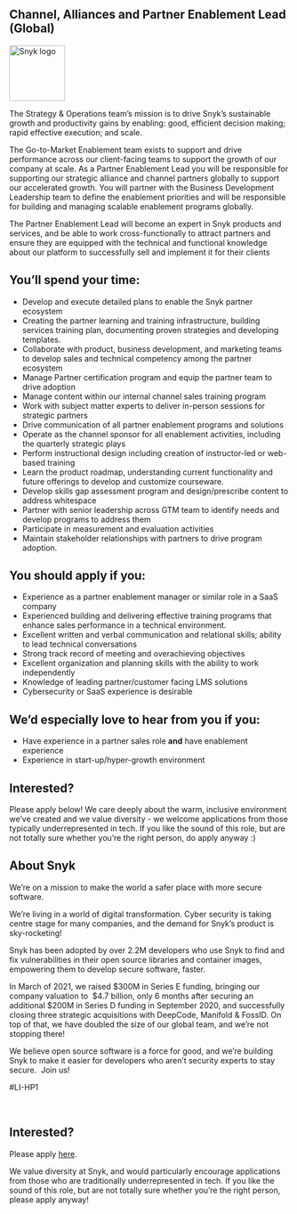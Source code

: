 Channel, Alliances and Partner Enablement Lead (Global)
---

<img src="https://res.cloudinary.com/snyk/image/upload/v1537345894/press-kit/brand/logo-black.png" width="100" alt="Snyk logo" />

<p><span style="font-weight: 400;">The Strategy &amp; Operations team’s mission is to drive Snyk’s sustainable growth and productivity gains by enabling: good, efficient decision making; rapid effective execution; and scale.</span></p>
<p><span style="font-weight: 400;">The Go-to-Market Enablement team exists to support and drive performance across our client-facing teams to support the growth of our company at scale. As a Partner Enablement Lead you will be responsible for supporting our strategic alliance and channel partners globally to support our accelerated growth. You will partner with the Business Development Leadership team to define the enablement priorities and will be responsible for building and managing scalable enablement programs globally.&nbsp;</span></p>
<p><span style="font-weight: 400;">The Partner Enablement Lead will become an expert in Snyk products and services, and be able to work cross-functionally to attract partners and ensure they are equipped with the technical and functional knowledge about our platform to successfully sell and implement it for their clients</span></p>
<h2><strong>You’ll spend your time:</strong></h2>
<ul>
<li style="font-weight: 400;"><span style="font-weight: 400;">Develop and execute detailed plans to enable the Snyk partner ecosystem</span></li>
<li style="font-weight: 400;"><span style="font-weight: 400;">Creating the partner learning and training infrastructure, building services training plan, documenting proven strategies and developing templates.</span></li>
<li style="font-weight: 400;"><span style="font-weight: 400;">Collaborate with product, business development, and marketing teams to develop sales and technical competency among the partner ecosystem</span></li>
<li style="font-weight: 400;"><span style="font-weight: 400;">Manage Partner certification program and equip the partner team to drive adoption</span></li>
<li style="font-weight: 400;"><span style="font-weight: 400;">Manage content within our internal channel sales training program</span></li>
<li style="font-weight: 400;"><span style="font-weight: 400;">Work with subject matter experts to deliver in-person sessions for strategic partners</span></li>
<li style="font-weight: 400;"><span style="font-weight: 400;">Drive communication of all partner enablement programs and solutions</span></li>
<li style="font-weight: 400;"><span style="font-weight: 400;">Operate as the channel sponsor for all enablement activities, including the quarterly strategic plays</span></li>
<li style="font-weight: 400;"><span style="font-weight: 400;">Perform instructional design including creation of instructor-led or web-based training</span></li>
<li style="font-weight: 400;"><span style="font-weight: 400;">Learn the product roadmap, understanding current functionality and future offerings to develop and customize courseware.</span></li>
<li style="font-weight: 400;"><span style="font-weight: 400;">Develop skills gap assessment program and design/prescribe content to address whitespace</span></li>
<li style="font-weight: 400;"><span style="font-weight: 400;">Partner with senior leadership across GTM team to identify needs and develop programs to address them</span></li>
<li style="font-weight: 400;"><span style="font-weight: 400;">Participate in measurement and evaluation activities</span></li>
<li style="font-weight: 400;"><span style="font-weight: 400;">Maintain stakeholder relationships with partners to drive program adoption.</span></li>
</ul>
<h2><strong>You should apply if you:&nbsp;</strong></h2>
<ul>
<li style="font-weight: 400;"><span style="font-weight: 400;">Experience as a partner enablement manager or similar role in a SaaS company</span></li>
<li style="font-weight: 400;"><span style="font-weight: 400;">Experienced building and delivering effective training programs that enhance sales performance in a technical environment.</span></li>
<li style="font-weight: 400;"><span style="font-weight: 400;">Excellent written and verbal communication and relational skills; ability to lead technical conversations</span></li>
<li style="font-weight: 400;"><span style="font-weight: 400;">Strong track record of meeting and overachieving objectives</span></li>
<li style="font-weight: 400;"><span style="font-weight: 400;">Excellent organization and planning skills with the ability to work independently</span></li>
<li style="font-weight: 400;"><span style="font-weight: 400;">Knowledge of leading partner/customer facing LMS solutions</span></li>
<li style="font-weight: 400;"><span style="font-weight: 400;">Cybersecurity or SaaS experience is desirable</span></li>
</ul>
<h2><strong>We’d especially love to hear from you if you:</strong></h2>
<ul>
<li style="font-weight: 400;"><span style="font-weight: 400;">Have experience in a partner sales role </span><strong>and</strong><span style="font-weight: 400;"> have enablement experience</span></li>
<li style="font-weight: 400;"><span style="font-weight: 400;">Experience in start-up/hyper-growth environment</span></li>
</ul>
<h2><strong>Interested?</strong></h2>
<p><span style="font-weight: 400;">Please apply below! We care deeply about the warm, inclusive environment we’ve created and we value diversity - we welcome applications from those typically underrepresented in tech. If you like the sound of this role, but are not totally sure whether you’re the right person, do apply anyway :)</span></p>
<h2><strong>About Snyk</strong></h2>
<p><span style="font-weight: 400;">We’re on a mission to make the world a safer place with more secure software.</span></p>
<p><span style="font-weight: 400;">We’re living in a world of digital transformation. Cyber security is taking centre stage for many companies, and the demand for Snyk’s product is sky-rocketing!&nbsp;&nbsp;</span></p>
<p><span style="font-weight: 400;">Snyk has been adopted by over 2.2M developers who use Snyk to find and fix vulnerabilities in their open source libraries and container images, empowering them to develop secure software, faster.</span></p>
<p><span style="font-weight: 400;">In March of 2021, we raised $300M in Series E funding, bringing our company valuation to&nbsp; $4.7 billion, only 6 months after securing an additional $200M in Series D funding in September 2020, and successfully closing three strategic acquisitions with DeepCode, Manifold &amp; FossID. On top of that, we have doubled the size of our global team, and we’re not stopping there!&nbsp;&nbsp;</span></p>
<p><span style="font-weight: 400;">We believe open source software is a force for good, and we’re building Snyk to make it easier for developers who aren’t security experts to stay secure.&nbsp; Join us!</span></p>
<p><span style="font-weight: 400;">#LI-HP1</span></p>
<p>&nbsp;</p>

Interested?
---

Please apply [here](https://boards.greenhouse.io/snyk/jobs/5360959002#app).

We value diversity at Snyk, and would particularly encourage applications from those who are traditionally underrepresented in tech.
If you like the sound of this role, but are not totally sure whether you’re the right person, please apply anyway!
